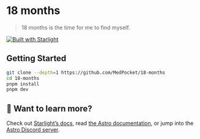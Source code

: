 # 18 months

> 18 months is the time for me to find myself.

[![Built with Starlight](https://astro.badg.es/v2/built-with-starlight/tiny.svg)](https://starlight.astro.build)

## Getting Started

```sh
git clone --depth=1 https://github.com/MedPocket/18-months
cd 18-months
pnpm install
pnpm dev
```

## 👀 Want to learn more?

Check out [Starlight’s docs](https://starlight.astro.build/), read [the Astro documentation](https://docs.astro.build), or jump into the [Astro Discord server](https://astro.build/chat).
